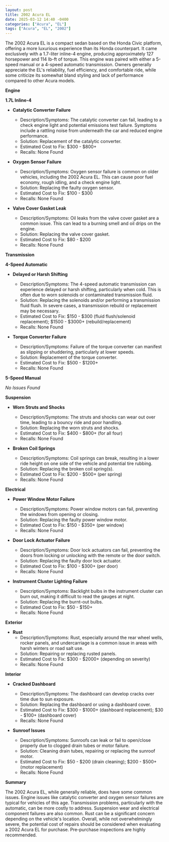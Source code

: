 ```yaml
---
layout: post
title: 2002 Acura EL
date: 2025-03-12 14:40 -0400
categories: ["Acura", "EL"]
tags: ["Acura", "EL", "2002"]
---
```

The 2002 Acura EL is a compact sedan based on the Honda Civic platform, offering a more luxurious experience than its Honda counterpart. It came exclusively with a 1.7-liter inline-4 engine, producing approximately 127 horsepower and 114 lb-ft of torque. This engine was paired with either a 5-speed manual or a 4-speed automatic transmission. Owners generally appreciate the EL's reliability, fuel efficiency, and comfortable ride, while some criticize its somewhat bland styling and lack of performance compared to other Acura models.

**Engine**

**1.7L Inline-4**

* **Catalytic Converter Failure**
    * Description/Symptoms: The catalytic converter can fail, leading to a check engine light and potential emissions test failure. Symptoms include a rattling noise from underneath the car and reduced engine performance.
    * Solution: Replacement of the catalytic converter.
    * Estimated Cost to Fix: $300 - $800+
    * Recalls: None Found

* **Oxygen Sensor Failure**
    * Description/Symptoms: Oxygen sensor failure is common on older vehicles, including the 2002 Acura EL. This can cause poor fuel economy, rough idling, and a check engine light.
    * Solution: Replacing the faulty oxygen sensor.
    * Estimated Cost to Fix: $100 - $300
    * Recalls: None Found

* **Valve Cover Gasket Leak**
    * Description/Symptoms: Oil leaks from the valve cover gasket are a common issue. This can lead to a burning smell and oil drips on the engine.
    * Solution: Replacing the valve cover gasket.
    * Estimated Cost to Fix: $80 - $200
    * Recalls: None Found

**Transmission**

**4-Speed Automatic**

* **Delayed or Harsh Shifting**
    * Description/Symptoms: The 4-speed automatic transmission can experience delayed or harsh shifting, particularly when cold. This is often due to worn solenoids or contaminated transmission fluid.
    * Solution: Replacing the solenoids and/or performing a transmission fluid flush. In severe cases, a transmission rebuild or replacement may be necessary.
    * Estimated Cost to Fix: $150 - $300 (fluid flush/solenoid replacement); $1500 - $3000+ (rebuild/replacement)
    * Recalls: None Found

* **Torque Converter Failure**
    * Description/Symptoms: Failure of the torque converter can manifest as slipping or shuddering, particularly at lower speeds.
    * Solution: Replacement of the torque converter.
    * Estimated Cost to Fix: $500 - $1200+
    * Recalls: None Found

**5-Speed Manual**

*No Issues Found*

**Suspension**

* **Worn Struts and Shocks**
    * Description/Symptoms: The struts and shocks can wear out over time, leading to a bouncy ride and poor handling.
    * Solution: Replacing the worn struts and shocks.
    * Estimated Cost to Fix: $400 - $800+ (for all four)
    * Recalls: None Found

* **Broken Coil Springs**
    * Description/Symptoms: Coil springs can break, resulting in a lower ride height on one side of the vehicle and potential tire rubbing.
    * Solution: Replacing the broken coil spring(s).
    * Estimated Cost to Fix: $200 - $500+ (per spring)
    * Recalls: None Found

**Electrical**

* **Power Window Motor Failure**
    * Description/Symptoms: Power window motors can fail, preventing the windows from opening or closing.
    * Solution: Replacing the faulty power window motor.
    * Estimated Cost to Fix: $150 - $350+ (per window)
    * Recalls: None Found

* **Door Lock Actuator Failure**
    * Description/Symptoms: Door lock actuators can fail, preventing the doors from locking or unlocking with the remote or the door switch.
    * Solution: Replacing the faulty door lock actuator.
    * Estimated Cost to Fix: $100 - $300+ (per door)
    * Recalls: None Found

* **Instrument Cluster Lighting Failure**
    * Description/Symptoms: Backlight bulbs in the instrument cluster can burn out, making it difficult to read the gauges at night.
    * Solution: Replacing the burnt-out bulbs.
    * Estimated Cost to Fix: $50 - $150+
    * Recalls: None Found

**Exterior**

* **Rust**
    * Description/Symptoms: Rust, especially around the rear wheel wells, rocker panels, and undercarriage is a common issue in areas with harsh winters or road salt use.
    * Solution: Repairing or replacing rusted panels.
    * Estimated Cost to Fix: $300 - $2000+ (depending on severity)
    * Recalls: None Found

**Interior**

* **Cracked Dashboard**
    * Description/Symptoms: The dashboard can develop cracks over time due to sun exposure.
    * Solution: Replacing the dashboard or using a dashboard cover.
    * Estimated Cost to Fix: $300 - $1000+ (dashboard replacement); $30 - $100+ (dashboard cover)
    * Recalls: None Found

* **Sunroof Issues**
    * Description/Symptoms: Sunroofs can leak or fail to open/close properly due to clogged drain tubes or motor failure.
    * Solution: Cleaning drain tubes, repairing or replacing the sunroof motor.
    * Estimated Cost to Fix: $50 - $200 (drain cleaning); $200 - $500+ (motor replacement)
    * Recalls: None Found

**Summary**

The 2002 Acura EL, while generally reliable, does have some common issues. Engine issues like catalytic converter and oxygen sensor failures are typical for vehicles of this age. Transmission problems, particularly with the automatic, can be more costly to address. Suspension wear and electrical component failures are also common. Rust can be a significant concern depending on the vehicle's location. Overall, while not overwhelmingly severe, the potential cost of repairs should be considered when evaluating a 2002 Acura EL for purchase. Pre-purchase inspections are highly recommended.

